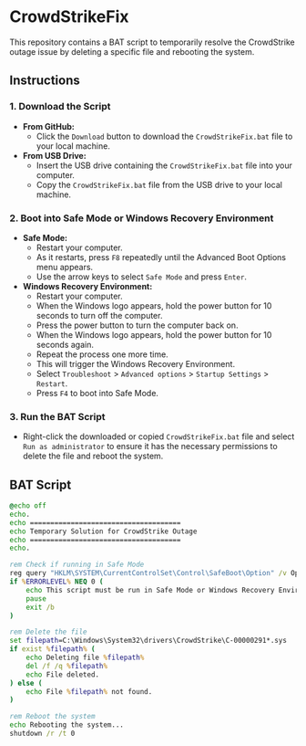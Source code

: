 # CrowdStrikeFix

This repository contains a BAT script to temporarily resolve the CrowdStrike outage issue by deleting a specific file and rebooting the system.

## Instructions

### 1. Download the Script
- **From GitHub:**
  - Click the `Download` button to download the `CrowdStrikeFix.bat` file to your local machine.
- **From USB Drive:**
  - Insert the USB drive containing the `CrowdStrikeFix.bat` file into your computer.
  - Copy the `CrowdStrikeFix.bat` file from the USB drive to your local machine.

### 2. Boot into Safe Mode or Windows Recovery Environment
- **Safe Mode:**
  - Restart your computer.
  - As it restarts, press `F8` repeatedly until the Advanced Boot Options menu appears.
  - Use the arrow keys to select `Safe Mode` and press `Enter`.
- **Windows Recovery Environment:**
  - Restart your computer.
  - When the Windows logo appears, hold the power button for 10 seconds to turn off the computer.
  - Press the power button to turn the computer back on.
  - When the Windows logo appears, hold the power button for 10 seconds again.
  - Repeat the process one more time.
  - This will trigger the Windows Recovery Environment.
  - Select `Troubleshoot` > `Advanced options` > `Startup Settings` > `Restart`.
  - Press `F4` to boot into Safe Mode.

### 3. Run the BAT Script
- Right-click the downloaded or copied `CrowdStrikeFix.bat` file and select `Run as administrator` to ensure it has the necessary permissions to delete the file and reboot the system.

## BAT Script

```bat
@echo off
echo.
echo =====================================
echo Temporary Solution for CrowdStrike Outage
echo =====================================
echo.

rem Check if running in Safe Mode
reg query "HKLM\SYSTEM\CurrentControlSet\Control\SafeBoot\Option" /v OptionValue
if %ERRORLEVEL% NEQ 0 (
    echo This script must be run in Safe Mode or Windows Recovery Environment.
    pause
    exit /b
)

rem Delete the file
set filepath=C:\Windows\System32\drivers\CrowdStrike\C-00000291*.sys
if exist %filepath% (
    echo Deleting file %filepath%
    del /f /q %filepath%
    echo File deleted.
) else (
    echo File %filepath% not found.
)

rem Reboot the system
echo Rebooting the system...
shutdown /r /t 0

